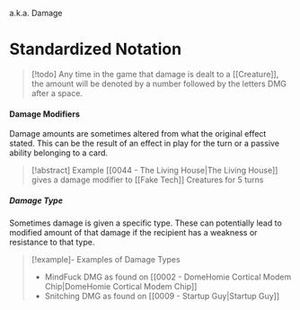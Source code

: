 a.k.a. Damage

# Standardized Notation

> [!todo] Any time in the game that damage is dealt to a [[Creature]], the amount will be denoted by a number followed by the letters DMG after a space.

#### Damage Modifiers

Damage amounts are sometimes altered from what the original effect stated. This can be the result of an effect in play for the turn or a passive ability belonging to a card.

> [!abstract] Example
> [[0044 - The Living House|The Living House]] gives a damage modifier to [[Fake Tech]] Creatures for 5 turns

##### Damage Type

Sometimes damage is given a specific type. These can potentially lead to modified amount of that damage if the recipient has a weakness or resistance to that type.

> [!example]- Examples of Damage Types
>  
>  - MindFuck DMG as found on [[0002 - DomeHomie Cortical Modem Chip|DomeHomie Cortical Modem Chip]]
>  - Snitching DMG as found on [[0009 - Startup Guy|Startup Guy]]

